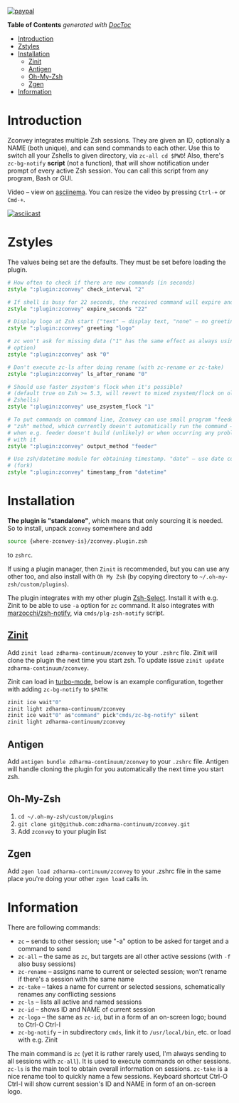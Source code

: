 [![paypal](https://www.paypalobjects.com/en_US/i/btn/btn_donateCC_LG.gif)](https://www.paypal.com/cgi-bin/webscr?cmd=_s-xclick&hosted_button_id=D6XDCHDSBDSDG)

<!-- START doctoc generated TOC please keep comment here to allow auto update -->
<!-- DON'T EDIT THIS SECTION, INSTEAD RE-RUN doctoc TO UPDATE -->
**Table of Contents**  *generated with [DocToc](https://github.com/thlorenz/doctoc)*

- [Introduction](#introduction)
- [Zstyles](#zstyles)
- [Installation](#installation)
  - [Zinit](#zinit)
  - [Antigen](#antigen)
  - [Oh-My-Zsh](#oh-my-zsh)
  - [Zgen](#zgen)
- [Information](#information)

<!-- END doctoc generated TOC please keep comment here to allow auto update -->

# Introduction

Zconvey integrates multiple Zsh sessions. They are given an ID, optionally a NAME (both unique),
and can send commands to each other. Use this to switch all your Zshells to given directory, via
`zc-all cd $PWD`! Also, there's `zc-bg-notify` **script** (not a function), that will show
notification under prompt of every active Zsh session. You can call this script from any program,
Bash or GUI.

Video – view on [asciinema](https://asciinema.org/a/156726). You can resize the video by pressing `Ctrl-+` or `Cmd-+`.

[![asciicast](https://asciinema.org/a/156726.png)](https://asciinema.org/a/156726)

# Zstyles

The values being set are the defaults. They must be set before loading the plugin.

```zsh
# How often to check if there are new commands (in seconds)
zstyle ":plugin:zconvey" check_interval "2"

# If shell is busy for 22 seconds, the received command will expire and not run
zstyle ":plugin:zconvey" expire_seconds "22"

# Display logo at Zsh start ("text" – display text, "none" – no greeting)
zstyle ":plugin:zconvey" greeting "logo"

# zc won't ask for missing data ("1" has the same effect as always using -a
# option)
zstyle ":plugin:zconvey" ask "0"

# Don't execute zc-ls after doing rename (with zc-rename or zc-take)
zstyle ":plugin:zconvey" ls_after_rename "0"

# Should use faster zsystem's flock when it's possible?
# (default true on Zsh >= 5.3, will revert to mixed zsystem/flock on older
# Zshells)
zstyle ":plugin:zconvey" use_zsystem_flock "1"

# To put commands on command line, Zconvey can use small program "feeder". Or
# "zsh" method, which currently doesn't automatically run the command – to use
# when e.g. feeder doesn't build (unlikely) or when occurring any problems
# with it
zstyle ":plugin:zconvey" output_method "feeder"

# Use zsh/datetime module for obtaining timestamp. "date" – use date command
# (fork)
zstyle ":plugin:zconvey" timestamp_from "datetime"
```

# Installation

**The plugin is "standalone"**, which means that only sourcing it is needed. So to
install, unpack `zconvey` somewhere and add

```zsh
source {where-zconvey-is}/zconvey.plugin.zsh
```

to `zshrc`.

If using a plugin manager, then `Zinit` is recommended, but you can use any
other too, and also install with `Oh My Zsh` (by copying directory to
`~/.oh-my-zsh/custom/plugins`).

The plugin integrates with my other plugin [Zsh-Select](https://github.com/zdharma-continuum/zsh-select).
Install it with e.g. Zinit to be able to use `-a` option for `zc` command. It also integrates
with [marzocchi/zsh-notify](https://github.com/marzocchi/zsh-notify), via `cmds/plg-zsh-notify`
script.

## [Zinit](https://github.com/zdharma-continuum/zinit)

Add `zinit load zdharma-continuum/zconvey` to your `.zshrc` file. Zinit will clone the plugin
 the next time you start zsh. To update issue `zinit update zdharma-continuum/zconvey`.

Zinit can load in [turbo-mode](https://github.com/zdharma-continuum/zinit#turbo-mode-zsh--53),
below is an example configuration, together with adding `zc-bg-notify` to `$PATH`:

```zsh
zinit ice wait"0"
zinit light zdharma-continuum/zconvey
zinit ice wait"0" as"command" pick"cmds/zc-bg-notify" silent
zinit light zdharma-continuum/zconvey
```

## Antigen

Add `antigen bundle zdharma-continuum/zconvey` to your `.zshrc` file. Antigen will handle
cloning the plugin for you automatically the next time you start zsh.

## Oh-My-Zsh

1. `cd ~/.oh-my-zsh/custom/plugins`
2. `git clone git@github.com:zdharma-continuum/zconvey.git`
3. Add `zconvey` to your plugin list

## Zgen

Add `zgen load zdharma-continuum/zconvey` to your .zshrc file in the same place you're doing
your other `zgen load` calls in.

# Information

There are following commands:

- `zc` – sends to other session; use "-a" option to be asked for target and a command to send
- `zc-all` – the same as `zc`, but targets are all other active sessions (with `-f` also busy sessions)
- `zc-rename` – assigns name to current or selected session; won't rename if there's a session with the same name
- `zc-take` – takes a name for current or selected sessions, schematically renames any conflicting sessions
- `zc-ls` – lists all active and named sessions
- `zc-id` – shows ID and NAME of current session
- `zc-logo` – the same as `zc-id`, but in a form of an on-screen logo; bound to Ctrl-O Ctrl-I
- `zc-bg-notify` – in subdirectory `cmds`, link it to `/usr/local/bin`, etc. or load with e.g. Zinit

The main command is `zc` (yet it is rather rarely used, I'm always sending to all sessions with `zc-all`).
It is used to execute commands on other sessions. `zc-ls` is the main tool
to obtain overall information on sessions. `zc-take` is a nice rename tool to quickly name a few
sessions. Keyboard shortcut Ctrl-O Ctrl-I will show current session's ID and NAME in form of an
on-screen logo.

